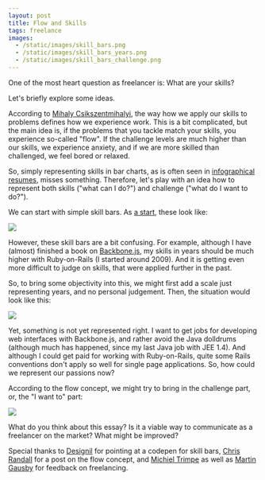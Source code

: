 ```yaml
---
layout: post
title: Flow and Skills
tags: freelance
images:
  - /static/images/skill_bars.png
  - /static/images/skill_bars_years.png
  - /static/images/skill_bars_challenge.png
---
```


One of the most heart question as freelancer is: What are your skills? 

Let's briefly explore some ideas.

According to [Mihaly Csikszentmihalyi](http://en.wikipedia.org/wiki/Mihaly_Csikszentmihalyi), the way how we apply our skills to problems defines how we experience work. This is a bit complicated, but the main idea is, if the problems that you tackle match your skills, you experience so-called "flow". If the challenge levels are much higher than our skills, we experience anxiety, and if we are more skilled than challenged, we feel bored or relaxed.

So, simply representing skills in bar charts, as is often seen in [infographical resumes](http://dribbble.com/shots/458231-Infographic-Resume), misses something. Therefore, let's play with an idea how to represent both skills ("what can I do?") and challenge ("what do I want to do?").

We can start with simple skill bars. As [a start](http://patrick.mtpartners.de), these look like:

<img src="{{page.images[0]}}">

However, these skill bars are a bit confusing. For example, although I have (almost) finished a book on [Backbone.js](http://thinkingonthinking.com/writing-on-ruby-and-backbone/), my skills in years should be much higher with Ruby-on-Rails (I started around 2009). And it is getting even more difficult to judge on skills, that were applied further in the past.

So, to bring some objectivity into this, we might first add a scale just representing years, and no personal judgement. Then, the situation would look like this:

<img src="{{page.images[1]}}">

Yet, something is not yet represented right. I want to get jobs for developing web interfaces with Backbone.js, and rather avoid the Java dolldrums (although much has happened, since my last Java job with JEE 1.4). And although I could get paid for working with Ruby-on-Rails, quite some Rails conventions don't apply so well for single page applications. So, how could we represent our passions now?

According to the flow concept, we might try to bring in the challenge part, or, the "I want to" part:

<img src="{{page.images[2]}}">

What do you think about this essay? Is it a viable way to communicate as a freelancer on the market? What might be improved?

Special thanks to [Designil](http://codepen.io/designil/) for pointing at a codepen for skill bars, [Chris Randall](http://www.chris-randall.com/sleepworkers-the-fuel-for-the-factory-corporates/) for a post on the flow concept, and [Michiel Trimpe](https://twitter.com/mtrimpe) as well as [Martin Gausby](https://twitter.com/gausby) for feedback on freelancing.



